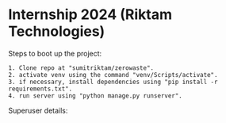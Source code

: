 # Internship 2024 (Riktam Technologies)

Steps to boot up the project:

    1. Clone repo at "sumitriktam/zerowaste".
    2. activate venv using the command "venv/Scripts/activate".
    3. if necessary, install dependencies using "pip install -r requirements.txt".
    4. run server using "python manage.py runserver".

Superuser details:
    
